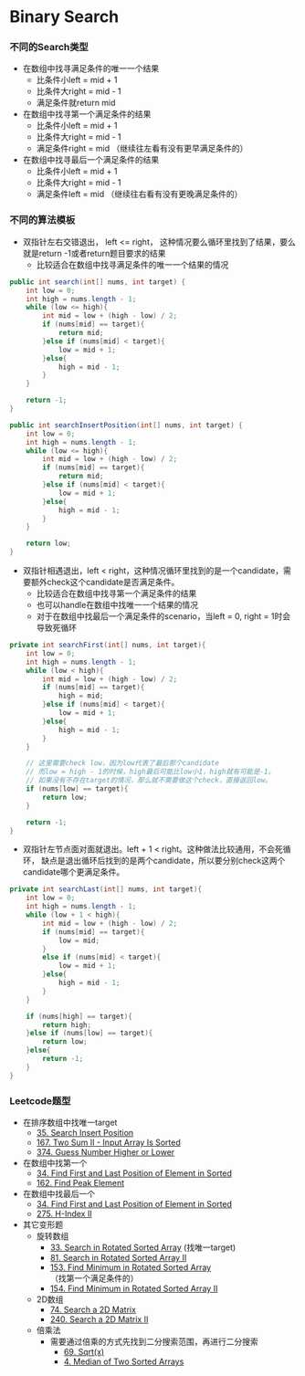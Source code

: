 # Binary Search

### 不同的Search类型

* 在数组中找寻满足条件的唯一一个结果
  * 比条件小left = mid + 1
  * 比条件大right = mid - 1
  * 满足条件就return mid
* 在数组中找寻第一个满足条件的结果
  * 比条件小left = mid + 1
  * 比条件大right = mid - 1
  * 满足条件right = mid （继续往左看有没有更早满足条件的）
* 在数组中找寻最后一个满足条件的结果
  * 比条件小left = mid + 1
  * 比条件大right = mid - 1
  * 满足条件left = mid （继续往右看有没有更晚满足条件的）&#x20;

### 不同的算法模板

* 双指针左右交错退出， left <= right， 这种情况要么循环里找到了结果，要么就是return -1或者return题目要求的结果
  * 比较适合在数组中找寻满足条件的唯一一个结果的情况

```java
public int search(int[] nums, int target) {
    int low = 0;
    int high = nums.length - 1;
    while (low <= high){
        int mid = low + (high - low) / 2;
        if (nums[mid] == target){
            return mid;
        }else if (nums[mid] < target){
            low = mid + 1;
        }else{
            high = mid - 1;
        }
    }

    return -1;
}
```

```java
public int searchInsertPosition(int[] nums, int target) {
    int low = 0;
    int high = nums.length - 1;
    while (low <= high){
        int mid = low + (high - low) / 2;
        if (nums[mid] == target){
            return mid;
        }else if (nums[mid] < target){
            low = mid + 1;
        }else{
            high = mid - 1;
        }
    }

    return low;
}
```

* 双指针相遇退出，left < right，这种情况循环里找到的是一个candidate，需要额外check这个candidate是否满足条件。
  * 比较适合在数组中找寻第一个满足条件的结果
  * 也可以handle在数组中找唯一一个结果的情况
  * 对于在数组中找最后一个满足条件的scenario，当left = 0, right = 1时会导致死循环

```java
private int searchFirst(int[] nums, int target){
    int low = 0;
    int high = nums.length - 1;
    while (low < high){
        int mid = low + (high - low) / 2;
        if (nums[mid] == target){
            high = mid;
        }else if (nums[mid] < target){
            low = mid + 1;
        }else{
            high = mid - 1;
        }
    }

    // 这里需要check low，因为low代表了最后那个candidate
    // 而low = high - 1的时候，high最后可能比low小1，high就有可能是-1。
    // 如果没有不存在target的情况，那么就不需要做这个check，直接返回low。
    if (nums[low] == target){
        return low;
    }

    return -1;
}

```

* 双指针左节点面对面就退出。left + 1 < right。这种做法比较通用，不会死循环， 缺点是退出循环后找到的是两个candidate，所以要分别check这两个candidate哪个更满足条件。

```java
private int searchLast(int[] nums, int target){
    int low = 0;
    int high = nums.length - 1;
    while (low + 1 < high){
        int mid = low + (high - low) / 2;
        if (nums[mid] == target){
            low = mid;
        }
        else if (nums[mid] < target){
            low = mid + 1;
        }else{
            high = mid - 1;
        }
    }

    if (nums[high] == target){
        return high;
    }else if (nums[low] == target){
        return low;
    }else{
        return -1;
    }
}
```

### Leetcode题型

* 在排序数组中找唯一target
  * [35. Search Insert Position](https://leetcode.com/problems/search-insert-position)
  * [167. Two Sum II - Input Array Is Sorted](https://leetcode.com/problems/two-sum-ii-input-array-is-sorted)
  * [374. Guess Number Higher or Lower](https://leetcode.com/problems/guess-number-higher-or-lower)
* 在数组中找第一个
  * [34. Find First and Last Position of Element in Sorted](https://leetcode.com/problems/find-first-and-last-position-of-element-in-sorted-array)
  * [162. Find Peak Element](https://leetcode.com/problems/find-peak-element)
* 在数组中找最后一个
  * [34. Find First and Last Position of Element in Sorted](https://leetcode.com/problems/find-first-and-last-position-of-element-in-sorted-array)
  * [275. H-Index II](https://leetcode.com/problems/h-index-ii)
* 其它变形题
  * 旋转数组
    * [33. Search in Rotated Sorted Array](https://leetcode.com/problems/search-in-rotated-sorted-array) (找唯一target)
    * [81. Search in Rotated Sorted Array II](https://leetcode.com/problems/search-in-rotated-sorted-array-ii)&#x20;
    * [153. Find Minimum in Rotated Sorted Array](https://leetcode.com/problems/find-minimum-in-rotated-sorted-array) （找第一个满足条件的）
    * [154. Find Minimum in Rotated Sorted Array II](https://leetcode.com/problems/find-minimum-in-rotated-sorted-array-ii)
  * 2D数组
    * [74. Search a 2D Matrix](https://leetcode.com/problems/search-a-2d-matrix)
    * [240. Search a 2D Matrix II](https://leetcode.com/problems/search-a-2d-matrix-ii)
  * 倍乘法
    * 需要通过倍乘的方式先找到二分搜索范围，再进行二分搜索
      * [69. Sqrt(x)](https://leetcode.com/problems/sqrtx)
      * [4. Median of Two Sorted Arrays](https://leetcode.com/problems/median-of-two-sorted-arrays)
